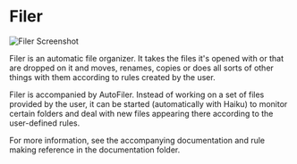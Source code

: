 Filer
==

![Filer Screenshot](http://rawgit.com/HaikuArchives/Filer/master/documentation/images/rules.png)

Filer is an automatic file organizer. It takes the files it's opened with or that are dropped on it and moves, renames, copies or does all sorts of other things with them according to rules created by the user.

Filer is accompanied by AutoFiler. Instead of working on a set of files provided by the user, it can be started (automatically with Haiku) to monitor certain folders and deal with new files appearing there according to the user-defined rules.

For more information, see the accompanying documentation and rule making reference in the documentation folder.
